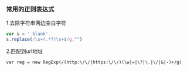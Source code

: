 ### 常用的正则表达式

1.去除字符串两边空白字符
```javascript
var s = ' blank'
s.replace(/\s+(.*?)\s+$/g,"")
```

2.匹配到url地址
```
var reg = new RegExp(/(http:\/\/|https:\/\/)(\w|=|\?|\.|\/|&|-)+/g)
```

